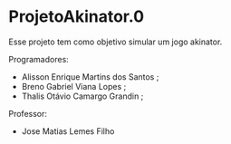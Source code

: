 # ProjetoAkinator.0
Esse projeto tem como objetivo simular um jogo akinator.    

Programadores:  
  - Alisson Enrique Martins dos Santos  ;
  - Breno Gabriel Viana Lopes  ;
  - Thalis Otávio Camargo Grandin  ;

Professor:  
  - Jose Matias Lemes Filho
